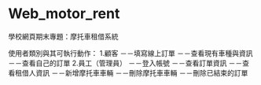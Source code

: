 # Web_motor_rent
學校網頁期末專題：摩托車租借系統

使用者類別與其可執行動作：
1.顧客
－－填寫線上訂單
－－查看現有車種與資訊
－－查看自己的訂單
2.員工（管理員）
－－登入帳號
－－查看訂單資訊
－－查看租借人資訊
－－新增摩托車車輛
－－刪除摩托車車輛
－－刪除已結束的訂單

